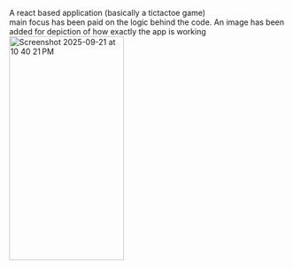 A react based application (basically a tictactoe game)
</br>
main focus has been paid on the logic behind the code. An image has been added for depiction of how exactly the app is working
<img width="207" height="405" alt="Screenshot 2025-09-21 at 10 40 21 PM" src="https://github.com/user-attachments/assets/82dd3940-b624-4938-a81f-5a7c50e349f4" />

